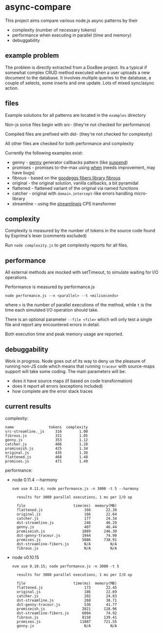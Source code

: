 # async-compare

This project aims compare various node.js async patterns by their

- complexity (number of necessary tokens)
- performance when executing in parallel (time and memory)
- debuggability 

## example problem

The problem is directly extracted from a DoxBee project. Its a typical if 
somewhat complex CRUD method executed when a user uploads a new document
to the database. It involves multiple queries to the database, a couple of 
selects, some inserts and one update. Lots of mixed sync/async action.

## files

Example solutions for all patterns are located in the `examples` directory

Non-js sorce files begin with src- (they're not checked for performance)

Compiled files are prefixed with dst- (they're not checked for complexity)

All other files are checked for both performance and complexity

Currently the following examples exist:

- genny     - [genny](http://github.com/spion/genny) generator callbacks pattern 
  (like [suspend](https://github.com/jmar777/suspend))
- promises - promises to-the-max using [when](http://github.com/cujojs/when) (needs improvement, may have bugs)
- fibrous - based on the [goodeggs fibers library fibrous](http://github.com/goodeggs/fibrous)
- original - the original solution, vanilla callbacks, a bit pyramidal
- flattened - flattened variant of the original via named functions
- catcher - original with `domain.intercept`-like errors handling micro-library
- streamline - using the [streamlinejs](http://github.com/Sage/streamlinejs) CPS transformer

## complexity

Complexity is measured by the number of tokens in the source code found by
Esprima's lexer (comments excluded)

Run `node complexity.js` to get complexity reports for all files.

## performance

All external methods are mocked with setTimeout, to simulate waiting for I/O 
operations.

Performance is measured by performance.js
 
    node performance.js --n <parallel> --t <miliseconds>

where `n` is the number of parallel executions of the method, while `t` is the
time each simulated I/O operation should take.

There is an optional parameter `--file <file>` which will only test a single
file and report any encountered errors in detail.

Both execution time and peak memory usage are reported.

## debuggability

Work in progress. Node goes out of its way to deny us the pleasure of running
non-JS code which means that running `traceur` with source-maps support will
take some coding. The main parameters will be:

- does it have source maps (if based on code transformation)
- does it report all errors (exceptions included)
- how complete are the error stack traces

## current results

complexity:

    name                tokens  complexity
    src-streamline._js     316        1.00
    fibrous.js             331        1.05
    genny.js               353        1.12
    catcher.js             406        1.28
    promiseish.js          425        1.34
    original.js            435        1.38
    flattened.js           468        1.48
    promises.js            471        1.49


performance:

* node 0.11.4 --harmony

  `nvm use 0.11.4; node performance.js -n 3000 -t 5 --harmony`

        results for 3000 parallel executions, 1 ms per I/O op

        file                      time(ms)  memory(MB)
        flattened.js                   166       22.30
        original.js                    166       22.64
        catcher.js                     177       24.34
        dst-streamline.js              246       46.29
        genny.js                       407       46.44
        promiseish.js                 1889      246.30
        dst-genny-traceur.js          1944       74.90
        promises.js                   5886      738.91
        dst-streamline-fibers.js       N/A         N/A
        fibrous.js                     N/A         N/A

              
* node v0.10.15

  `nvm use 0.10.15; node performance.js -n 3000 -t 5`

        results for 3000 parallel executions, 1 ms per I/O op

        file                      time(ms)  memory(MB)
        flattened.js                   173       22.45
        original.js                    186       22.69
        catcher.js                     202       24.83
        dst-streamline.js              268       38.71
        dst-genny-traceur.js           536       41.77
        promiseish.js                 2821      128.96
        dst-streamline-fibers.js      6004       74.92
        fibrous.js                    8150      139.41
        promises.js                  11887      721.55
        genny.js                       N/A         N/A



